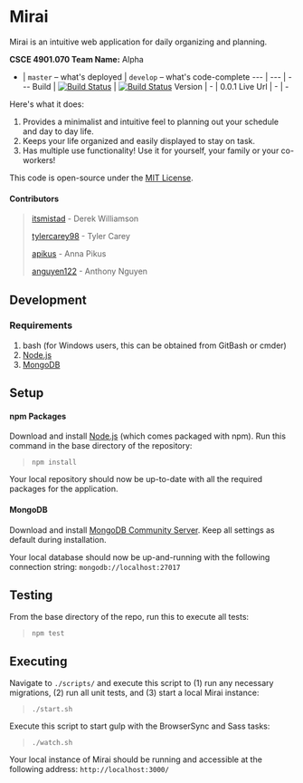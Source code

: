 Mirai
=====

Mirai is an intuitive web application for daily organizing and planning.

**CSCE 4901.070 Team Name:** Alpha

- | `master` – what's deployed | `develop` – what's code-complete
--- | --- | ---
Build | [![Build Status](https://travis-ci.com/itsmistad/Mirai.svg?branch=master)](https://travis-ci.com/itsmistad/Mirai) | [![Build Status](https://travis-ci.com/itsmistad/Mirai.svg?branch=develop)](https://travis-ci.com/itsmistad/Mirai)
Version | - | 0.0.1
Live Url | - | -

Here's what it does:

1. Provides a minimalist and intuitive feel to planning out your schedule and day to day life.
2. Keeps your life organized and easily displayed to stay on task.
3. Has multiple use functionality! Use it for yourself, your family or your co-workers!

This code is open-source under the [MIT License](https://opensource.org/licenses/MIT).

#### Contributors
> [itsmistad](https://github.com/itsmistad/) - Derek Williamson
> 
> [tylercarey98](https://github.com/TylerCarey98) - Tyler Carey
>
> [apikus](https://github.com/apikus) - Anna Pikus
>
> [anguyen122](https://github.com/anguyen122) - Anthony Nguyen

## Development
### Requirements

1. bash (for Windows users, this can be obtained from GitBash or cmder)
2. [Node.js](https://nodejs.org/en/download/)
3. [MongoDB](https://www.mongodb.com/download-center/community)

## Setup

#### npm Packages

Download and install [Node.js](https://nodejs.org/en/download/) (which comes packaged with npm).
Run this command in the base directory of the repository:
> `npm install`

Your local repository should now be up-to-date with all the required packages for the application.

#### MongoDB

Download and install [MongoDB Community Server](https://www.mongodb.com/download-center/community).
Keep all settings as default during installation.

Your local database should now be up-and-running with the following connection string:
`mongodb://localhost:27017`

## Testing

From the base directory of the repo, run this to execute all tests:
> `npm test`

## Executing

Navigate to `./scripts/` and execute this script to (1) run any necessary migrations, (2) run all unit tests, and (3) start a local Mirai instance:
> `./start.sh`

Execute this script to start gulp with the BrowserSync and Sass tasks:
> `./watch.sh`

Your local instance of Mirai should be running and accessible at the following address:
`http://localhost:3000/`
